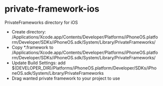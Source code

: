 # private-framework-ios
PrivateFrameworks directory for iOS

- Create directory: /Applications/Xcode.app/Contents/Developer/Platforms/iPhoneOS.platform/Developer/SDKs/iPhoneOS.sdk/System/Library/PrivateFrameworks/
- Copy *.framework to /Applications/Xcode.app/Contents/Developer/Platforms/iPhoneOS.platform/Developer/SDKs/iPhoneOS.sdk/System/Library/PrivateFrameworks/
- Update Build Settings: add $(DEVELOPER_DIR)/Platforms/iPhoneOS.platform/Developer/SDKs/iPhoneOS.sdk/System/Library/PrivateFrameworks
- Drag wanted private framework to your project to use
